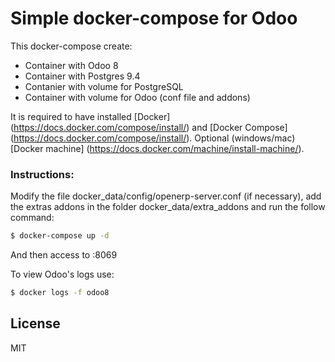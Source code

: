 # Simple docker-compose for Odoo

This docker-compose create:
- Container with Odoo 8
- Container with Postgres 9.4
- Contanier with volume for PostgreSQL
- Container with volume for Odoo (conf file and addons)

It is required to have installed [Docker] (https://docs.docker.com/compose/install/) and [Docker Compose] (https://docs.docker.com/compose/install/). Optional (windows/mac) [Docker machine] (https://docs.docker.com/machine/install-machine/).

### Instructions:

Modify the file docker_data/config/openerp-server.conf (if necessary), add the extras addons in the folder docker_data/extra_addons and run the follow command:

```sh
$ docker-compose up -d
```

And then access to <ip>:8069

To view Odoo's logs use:

```sh
$ docker logs -f odoo8
```

License
----

MIT